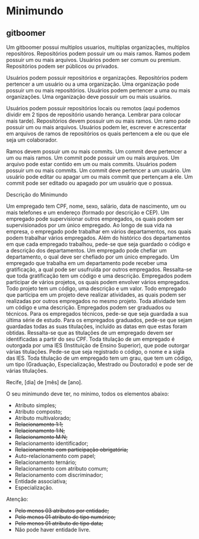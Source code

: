# Minimundo

## gitboomer

Um gitboomer possui multiplos usuarios, multiplas organizações, multiplos repositóros. Repositórios podem possuir um ou mais ramos. Ramos podem possuir um ou mais arquivos. Usuários podem ser comum ou premium. Repositórios podem ser públicos ou privados. 

Usuários podem possuir repositórios e organizações. Repositórios podem pertencer a um usuário ou a uma organização. Uma organização pode possuir um ou mais repositórios. Usuários podem pertencer a uma ou mais organizações. Uma organização deve possuir um ou mais usuários.

Usuários podem possuir repositórios locais ou remotos (aqui podemos dividir em 2 tipos de repositório usando herança. Lembrar para colocar mais tarde). Repositórios devem possuir um ou mais ramos. Um ramo pode possuir um ou mais arquivos. Usuários podem ler, escrever e acrescentar em arquivos de ramos de repositórios os quais pertencem a ele ou que ele seja um colaborador.

Ramos devem possuir um ou mais commits. Um commit deve pertencer a um ou mais ramos. Um commit pode possuir um ou mais arquivos. Um arquivo pode estar contido em um ou mais commits. Usuários podem possuir um ou mais commits. Um commit deve pertencer a um usuário. Um usuário pode editar ou apagar um ou mais commit que pertençam a ele. Um commit pode ser editado ou apagado por um usuário que o possua.

Descrição do Minimundo

Um empregado tem CPF, nome, sexo, salário, data de nascimento, um ou
mais telefones e um endereço (formado por descrição e CEP). Um empregado
pode supervisionar outros empregados, os quais podem ser supervisionados por
um único empregado.
Ao longo de sua vida na empresa, o empregado pode trabalhar em vários
departamentos, nos quais podem trabalhar vários empregados. Além do
histórico dos departamentos em que cada empregado trabalhou, pede-se que
seja guardado o código e a descrição dos departamentos. Um empregado pode
chefiar um departamento, o qual deve ser chefiado por um único empregado.
Um empregado que trabalha em um departamento pode receber uma
gratificação, a qual pode ser usufruída por outros empregados. Ressalta-se que
toda gratificação tem um código e uma descrição.
Empregados podem participar de vários projetos, os quais podem envolver
vários empregados. Todo projeto tem um código, uma descrição e um valor. Todo
empregado que participa em um projeto deve realizar atividades, as quais
podem ser realizadas por outros empregados no mesmo projeto. Toda atividade
tem um código e uma descrição.
Empregados podem ser graduados ou técnicos. Para os empregados
técnicos, pede-se que seja guardada a sua última série de estudo. Para os
empregados graduados, pede-se que sejam guardadas todas as suas titulações,
incluído as datas em que estas foram obtidas. Ressalta-se que as titulações de um
empregado devem ser identificadas a partir do seu CPF.
Toda titulação de um empregado é outorgada por uma IES (Instituição de
Ensino Superior), que pode outorgar várias titulações. Pede-se que seja
registrado o código, o nome e a sigla das IES. Toda titulação de um empregado
tem um grau, que tem um código, um tipo (Graduação, Especialização, Mestrado
ou Doutorado) e pode ser de várias titulações.

Recife, [dia] de [mês] de [ano].

O seu minimundo deve ter, no mínimo, todos os elementos abaixo:  

* Atributo simples;
* Atributo composto;
* Atributo multivalorado;
* ~~Relacionamento 1:1;~~
* ~~Relacionamento 1:N;~~
* ~~Relacionamento M:N;~~
* Relacionamento identificador;
* ~~Relacionamento com participação obrigatória;~~
* Auto-relacionamento com papel;
* Relacionamento ternário;
* Relacionamento com atributo comum;
* Relacionamento com discriminador;
* Entidade associativa;
* Especialização.

Atenção:
* ~~Pelo menos 03 atributos por entidade;~~
* ~~Pelo menos 01 atributo de tipo numérico;~~
* ~~Pelo menos 01 atributo de tipo data;~~
* Não pode haver entidade livre.

